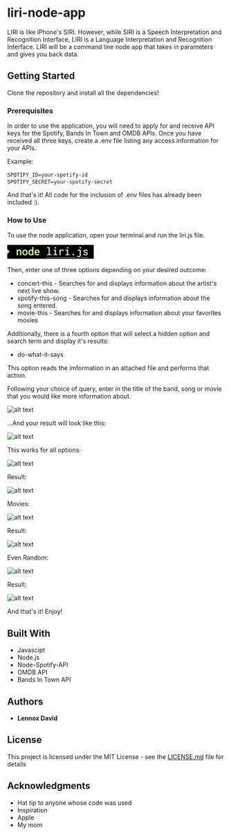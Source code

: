 # liri-node-app

LIRI is like iPhone's SIRI. However, while SIRI is a Speech Interpretation and Recognition Interface, LIRI is a Language Interpretation and Recognition Interface. LIRI will be a command line node app that takes in parameters and gives you back data.

## Getting Started

Clone the repository and install all the dependencies!

### Prerequisites

In order to use the application, you will need to apply for and receive API keys for the Spotify, Bands In Town and OMDB APIs. Once you have received all three keys, create a .env file listing any access information for your APIs.

Example:

```
SPOTIFY_ID=your-spotify-id
SPOTIFY_SECRET=your-spotify-secret
```

And that's it! All code for the inclusion of .env files has already been included :).

### How to Use

To use the node application, open your terminal and run the liri.js file. 

![ScreenShot](images/first_image.png)

Then, enter one of three options depending on your desired outcome:

* concert-this - Searches for and displays information about the artist's next live show.
* spotify-this-song - Searches for and displays information about the song entered.
* movie-this - Searches for and displays information about your favorites movies

Additionally, there is a fourth option that will select a hidden option and search term and display it's results:

* do-what-it-says

This option reads the imformation in an attached file and performs that action.

Following your choice of query, enter in the title of the band, song or movie that you would like more information about.

![alt text](images/second_image)

...And your result will look like this:

![alt text](images/third_image)

This works for all options:

![alt text](images/fourth_image)

Result:

![alt text](images/fifth_image)

Movies:

![alt text](images/sixth_image)

Result:

![alt text](images/seventh_image)

Even Random:

![alt text](images/eighth_image)

Result:

![alt text](images/ninth_image)


And that's it! Enjoy!

## Built With

* Javascipt
* Node.js
* Node-Spotify-API
* OMDB API
* Bands In Town API

## Authors

* **Lennox David** 

## License

This project is licensed under the MIT License - see the [LICENSE.md](LICENSE.md) file for details

## Acknowledgments

* Hat tip to anyone whose code was used
* Inspiration
* Apple
* My mom
